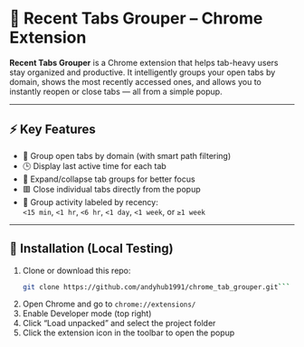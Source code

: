 # 🔖 Recent Tabs Grouper – Chrome Extension

**Recent Tabs Grouper** is a Chrome extension that helps tab-heavy users stay organized and productive. It intelligently groups your open tabs by domain, shows the most recently accessed ones, and allows you to instantly reopen or close tabs — all from a simple popup.

---

## ⚡ Key Features

- 📂 Group open tabs by domain (with smart path filtering)
- 🕒 Display last active time for each tab
- 🔽 Expand/collapse tab groups for better focus
- 🟥 Close individual tabs directly from the popup
- 🧠 Group activity labeled by recency:  
  `<15 min`, `<1 hr`, `<6 hr`, `<1 day`, `<1 week`, or `≥1 week`

---

## 🧪 Installation (Local Testing)

1. Clone or download this repo:
   ```bash
   git clone https://github.com/andyhub1991/chrome_tab_grouper.git```
2. Open Chrome and go to `chrome://extensions/`
3. Enable Developer mode (top right)
4. Click “Load unpacked” and select the project folder
5. Click the extension icon in the toolbar to open the popup
